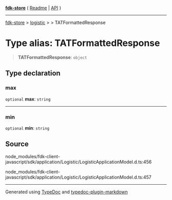 [**fdk-store**](../../../README.md) ( [Readme](../../../README.md) \| [API](../../../API.md) )

---

[fdk-store](../../../API.md) > [logistic](../../README.md) > [<internal>](../README.md) > TATFormattedResponse

# Type alias: TATFormattedResponse

> **TATFormattedResponse**: `object`

## Type declaration

### max

`optional` **max**: `string`

---

### min

`optional` **min**: `string`

## Source

node_modules/fdk-client-javascript/sdk/application/Logistic/LogisticApplicationModel.d.ts:456

node_modules/fdk-client-javascript/sdk/application/Logistic/LogisticApplicationModel.d.ts:457

---

Generated using [TypeDoc](https://typedoc.org/) and [typedoc-plugin-markdown](https://www.npmjs.com/package/typedoc-plugin-markdown)
